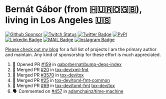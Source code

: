 # Bernát Gábor (from 🇭🇺🇷🇴🇬🇧), living in Los Angeles 🇺🇸

[![Github Sponsor](https://img.shields.io/static/v1?label=Sponsor&message=%E2%9D%A4&logo=GitHub&link=https://github.com/sponsors/gaborbernat&style=flat-square)](https://github.com/sponsors/gaborbernat)
[![Twitch Status](https://img.shields.io/twitch/status/gaborbernat?style=flat-square)](https://www.twitch.tv/gaborbernat)
[![Twitter Badge](https://img.shields.io/badge/-@gjbernat-1ca0f1?style=flat-square&labelColor=1ca0f1&logo=twitter&logoColor=white&link=https://twitter.com/gjbernat)](https://twitter.com/gjbernat)
[![PyPI](https://img.shields.io/badge/-gaborbernat-0073b7?style=flat-square&logo=Python&logoColor=white&link=https://pypi.org/user/gaborbernat/)](https://pypi.org/user/gaborbernat/)
[![Linkedin Badge](https://img.shields.io/badge/-gaborbernat-blue?style=flat-square&logo=Linkedin&logoColor=white&link=https://www.linkedin.com/in/gaborbernat/)](https://www.linkedin.com/in/gaborbernat/)
[![MAIL Badge](https://img.shields.io/badge/-gaborjbernat@gmail.com-c14438?style=flat-square&logo=Gmail&logoColor=white&link=mailto:gaborjbernat@gmail.com)](mailto:gaborjbernat@gmail.com)
[![Instagram Badge](https://img.shields.io/badge/-@gabor__bernat-845EC2?style=flat-square&labelColor=white&logo=Instagram&link=https://instagram.com/gabor_bernat/)](https://instagram.com/gabor_bernat)

[Please check out my blog](https://bernat.tech/about/) for a full list of projects I am the primary author and maintain.
Any kind of sponsorship for these effort is much appreciated.

<!--START_SECTION:activity-->

1. 💪 Opened PR [#159](https://github.com/gaborbernat/bump-deps-index/pull/159) in [gaborbernat/bump-deps-index](https://github.com/gaborbernat/bump-deps-index)
2. 🎉 Merged PR [#20](https://github.com/tox-dev/xml-fmt/pull/20) in [tox-dev/xml-fmt](https://github.com/tox-dev/xml-fmt)
3. 🎉 Merged PR [#3570](https://github.com/tox-dev/tox/pull/3570) in [tox-dev/tox](https://github.com/tox-dev/tox)
4. 🎉 Merged PR [#25](https://github.com/tox-dev/toml-fmt-common/pull/25) in [tox-dev/toml-fmt-common](https://github.com/tox-dev/toml-fmt-common)
5. 🎉 Merged PR [#69](https://github.com/tox-dev/toml-fmt/pull/69) in [tox-dev/toml-fmt](https://github.com/tox-dev/toml-fmt)
   [tox-dev/tox](https://github.com/tox-dev/tox)
5. 🗣 Commented on [#457](https://github.com/adamchainz/time-machine/pull/457#issuecomment-2197730644) in
[adamchainz/time-machine](https://github.com/adamchainz/time-machine)
<!--END_SECTION:activity-->
